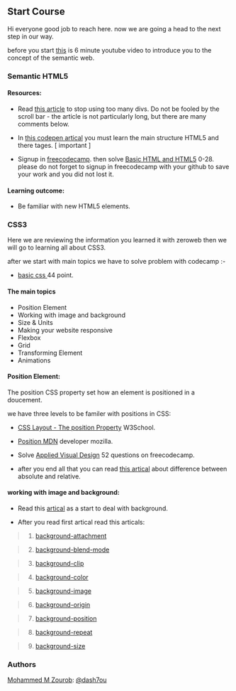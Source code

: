 ## Start Course

Hi everyone good job to reach here. now we are going a head to the next step in our way. 

before you start [this](https://www.youtube.com/watch?gl=GB&hl=en-GB&v=OGg8A2zfWKg) is 6 minute youtube video to introduce you to the concept of the semantic web.

### Semantic HTML5


#### Resources:

* Read [this article](https://www.smashingmagazine.com/2013/01/the-importance-of-sections/#the-problem-with-div) to stop using too many divs. Do not be fooled by the scroll bar - the article is not particularly long, but there are many comments below.

* In [this codepen artical](https://codepen.io/mi-lee/post/an-overview-of-html5-semantics) you must learn the main structure HTML5 and there tages. [ important ]

* Signup in [freecodecamp](https://www.freecodecamp.org/). then solve [Basic HTML and HTML5](https://www.freecodecamp.org/learn/) 0-28. please do not forget to signup in freecodecamp with your github to save your work and you did not lost it.

#### Learning outcome:

* Be familiar with new HTML5 elements.


### CSS3

Here we are reviewing the information you learned it with zeroweb then we will go to learning all about CSS3.

after we start with main topics we have to solve problem with codecamp :-

* [basic css ](https://www.freecodecamp.org/learn) 44 point.

#### The main topics
* Position Element
* Working with image and background
* Size & Units
* Making your website responsive
* Flexbox
* Grid
* Transforming Element
* Animations

#### Position Element:

The position CSS property set how an element is positioned in a doucement.

we have three levels to be familer with positions in CSS:

* [CSS Layout - The position Property](https://www.w3schools.com/css/css_positioning.asp) W3School.

* [Position MDN](https://developer.mozilla.org/en-US/docs/Web/CSS/position) developer mozilla.

* Solve [Applied Visual Design](https://www.freecodecamp.org/learn/) 52 questions on freecodecamp.

* after you end all that you can read [this artical](https://medium.com/@leannezhang/difference-between-css-position-absolute-versus-relative-35f064384c6) about difference between absolute and relative.


#### working with image and background:

* Read this [artical](https://www.w3schools.com/css/css_background.asp) as a start to deal with background.

* After you read first artical read this articals:
>   1. [background-attachment](https://www.w3schools.com/cssref/pr_background-attachment.asp) 
    
>  2. [background-blend-mode](https://www.w3schools.com/cssref/pr_background-blend-mode.asp)

 >   3. [background-clip](https://www.w3schools.com/cssref/css3_pr_background-clip.asp)

>    4. [background-color](https://www.w3schools.com/cssref/pr_background-color.asp) 

 >   5. [background-image](https://www.w3schools.com/cssref/pr_background-image.asp) 

  >  6. [background-origin](https://www.w3schools.com/cssref/css3_pr_background-origin.asp)

 >   7. [background-position](https://www.w3schools.com/cssref/pr_background-position.asp)

  >  8. [background-repeat](https://www.w3schools.com/cssref/pr_background-repeat.asp) 

   > 9. [background-size](https://www.w3schools.com/cssref/css3_pr_background-size.asp)

### Authors
[Mohammed M Zourob](https://github.com/dash7ou): [@dash7ou](https://github.com/dash7ou)